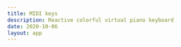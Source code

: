 ```yaml
---
title: MIDI keys
description: Reactive colorful virtual piano keyboard
date: 2020-10-06
layout: app
---
```



<MidiKeys />
